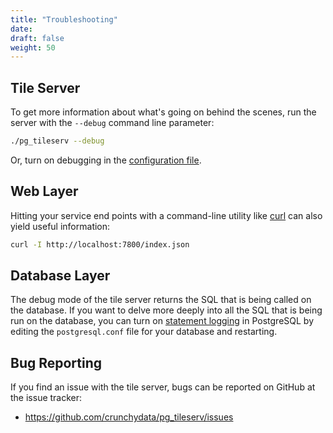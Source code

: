 ```yaml
---
title: "Troubleshooting"
date:
draft: false
weight: 50
---
```


## Tile Server

To get more information about what's going on behind the scenes, run the server with the `--debug` command line parameter:
```sh
./pg_tileserv --debug
```
Or, turn on debugging in the [configuration file](../installation#configuration-file/).

## Web Layer

Hitting your service end points with a command-line utility like [curl](https://curl.haxx.se/) can also yield useful information:
```sh
curl -I http://localhost:7800/index.json
```

## Database Layer

The debug mode of the tile server returns the SQL that is being called on the database. If you want to delve more deeply into all the SQL that is being run on the database, you can turn on [statement logging](https://www.postgresql.org/docs/current/runtime-config-logging.html#GUC-LOG-STATEMENT) in PostgreSQL by editing the `postgresql.conf` file for your database and restarting.

## Bug Reporting

If you find an issue with the tile server, bugs can be reported on GitHub at the issue tracker:

* https://github.com/crunchydata/pg_tileserv/issues
